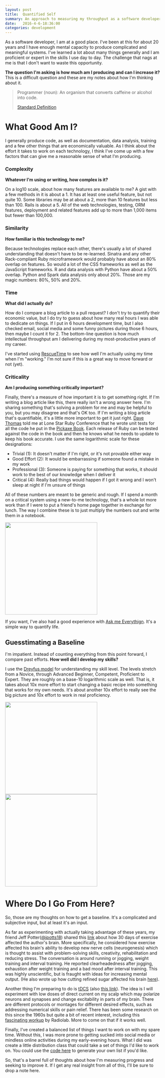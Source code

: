 ```yaml
---
layout: post
title:  Quantified Self
summary: An approach to measuring my throughput as a software developer
date:   2016-4-6-18:36:00
categories: development
---
```


As a software developer, I am at a good place.  I've been at this for about 20 years and I have enough mental capacity to produce complicated and meaningful systems.  I've learned a lot about many things generally and I am proficient or expert in the skills I use day to day.  The challenge that nags at me is that I don't want to waste this opportunity.

**The question I'm asking is how much am I producing and can I increase it?**  This is a difficult question and these are my notes about how I'm thinking about it.

> Programmer (noun): An organism that converts caffeine or alcohol into code.
>
> [Standard Definition](http://uncyclopedia.wikia.com/wiki/Programmer)

# What Good Am I?

I generally produce code, as well as documentation, data analysis, training and a few other things that are economically valuable.  As I think about the effort it takes to work on each technology, I think I've come up with a few factors that can give me a reasonable sense of what I'm producing.

### Complexity

**Whatever I'm using or writing, how complex is it?**

On a log10 scale, about how many features are available to me?  A gist with a few methods in it is about a 1.  It has at least one useful feature, but not quite 10.  Some libraries may be at about a 2, more than 10 features but less than 100.  Rails is about a 5.  All of the web technologies, testing, ORM features, deployment and related features add up to more than 1,000 items but fewer than 100,000.

### Similarity

**How familiar is this technology to me?**

Because technologies replace each other, there's usually a lot of shared understanding that doesn't have to be re-learned.  Sinatra and any other Rack-compliant Ruby microframework would probably have about an 80% overlap on features.  So would a lot of the CSS frameworks as well as the JavaScript frameworks.  R and data analysis with Python have about a 50% overlap.  Python and Spark data analysis only about 20%.  Those are my magic numbers: 80%, 50% and 20%.

### Time

**What did I actually do?**

How do I compare a blog article to a pull request?  I don't try to quantify their economic value, but I do try to guess about how many real hours I was able to dedicate on things.  If I put in 6 hours development time, but I also checked email, social media and some funny pictures during those 6 hours, then maybe I count it for 2.  The bottom-line question is how much intellectual throughput am I delivering during my most-productive years of my career.

I've started using [RescueTime](https://www.rescuetime.com) to see how well I'm actually using my time when I'm "working." I'm not sure if this is a great way to move forward or not (yet).

### Criticality

**Am I producing something critically important?**

Finally, there's a measure of how important it is to get something right.  If I'm writing a blog article like this, there really isn't a wrong answer here.  I'm sharing something that's solving a problem for me and may be helpful to you, but you may disagree and that's OK too.  If I'm writing a blog article that's quantifiable, it's a little more important to get it just right.  [Dave Thomas](https://pragdave.me/) told me at Lone Star Ruby Conference that he wrote unit tests for all the code he put in the [Pickaxe Book](https://pragprog.com/book/ruby/programming-ruby).  Each release of Ruby can be tested against the code in the book and then he knows what he needs to update to keep his book accurate.  I use the same logarithmic scale for these designations:

* Trivial (1): It doesn't matter if I'm right, or it's not provable either way
* Good Effort (2): It would be embarrassing if someone found a mistake in my work
* Professional (3): Someone is paying for something that works, it should work to the best of our knowledge when I deliver it
* Critical (4): Really bad things would happen if I got it wrong and I won't sleep at night if I'm unsure of things

All of these numbers are meant to be generic and rough.  If I spend a month on a critical system using a new-to-me technology, that's a whole lot more work than if I were to put a friend's home page together in exchange for lunch.  The way I combine these is to just multiply the numbers out and write them in a notebook.

<img src="http://i.imgur.com/ADphcxT.jpg" height="300px">

If you want, I've also had a good experience with [Ask me Everythign](http://www.askmeevery.com/]).  It's a simple way to quantify life.

## Guesstimating a Baseline

I'm impatient.  Instead of counting everything from this point forward, I compare past efforts.  **How well did I develop my skills?**

I use the [Dreyfus model](https://en.wikipedia.org/wiki/Dreyfus_model_of_skill_acquisition) for understanding my skill level.  The levels stretch from a Novice, through Advanced Beginner, Competent, Proficient to Expert.  They are roughly on a base-10 logarithmic scale as well.  That is, it takes about 10x more effort to start changing a basic recipe into something that works for my own needs.  It's about another 10x effort to really see the big picture and 10x effort to work in real proficiency.

<img src="http://i.imgur.com/33CCuMc.png" height="300px"><img src="http://i.imgur.com/iJjpwLo.png" height="300px">


# Where Do I Go From Here?

So, those are my thoughts on how to get a baseline.  It's a complicated and subjective input, but at least it's an input.

As far as experimenting with actually taking advantage of these years, my friend Jeff Potter([@jpotts18](https://twitter.com/jpotts18)) shared this [link](http://www.fastcompany.com/3058441/how-to-be-a-success-at-everything/heres-how-a-month-of-exercise-affected-my-brain) about how 30 days of exercise affected the author's brain.  More specifically, he considered how exercise affected his brain's ability to develop new nerve cells (neurogenesis) which is thought to assist with problem-solving skills, creativity, rehabilitation and reducing stress.  The conversation is around running or jogging, weight training and interval training.  He reported clearheadedness after jogging, exhaustion after weight training and a bad mood after interval training.  This was highly unscientific, but is fraught with ideas for increasing mental output. (He also wrote up how cutting refined sugar affected his brain [here](http://www.fastcompany.com/3050319/lessons-learned/how-giving-up-refined-sugar-changed-my-brain)).

Another thing I'm preparing to do is [tDCS](https://en.wikipedia.org/wiki/Transcranial_direct-current_stimulation) (also [this link](https://www.reddit.com/r/tDCS/wiki/faq)).  The idea is I will experiment with low doses of direct current on my scalp which may polarize neurons and synapses and change excitability in parts of my brain.  There are different protocols or montages for different desired effects, such as addressing numerical skills or pain relief.  There has been some research on this since the 1960s but quite a bit of recent interest, including this [fascinating workup](http://www.radiolab.org/story/9-volt-nirvana/) by Radiolab.  More to come on that if it works well.

Finally, I've created a balanced list of things I want to work on with my spare time.  Without this, I was more prone to getting sucked into social media or mindless online activities during my early-evening hours.  What I did was create a little distribution class that could take a set of things I'd like to work on.  You could use the [code here](https://gist.github.com/davidrichards/60a93af268a6908f29017f283ecacc51) to generate your own list if you'd like.

So, that's a barrel full of thoughts about how I'm measuring progress and seeking to improve it.  If I get any real insight from all of this, I'll be sure to drop a note here.


